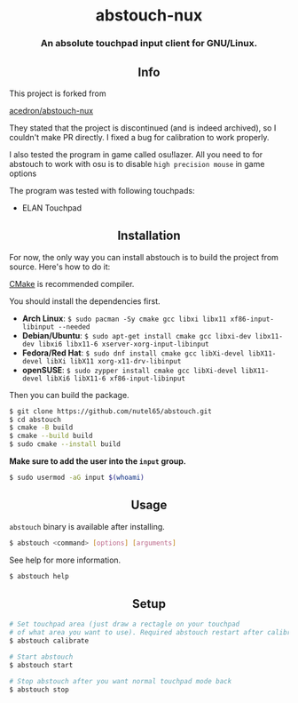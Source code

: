 <h1 align="center">
    abstouch-nux
</h1>
<h3 align="center">
    An absolute touchpad input client for GNU/Linux.
</h3>

<h2 align="center"> Info </h2>
This project is forked from 

[acedron/abstouch-nux](https://github.com/acedron/abstouch-nux)

They stated that the project is discontinued (and is indeed archived), so I couldn't make PR directly.
I fixed a bug for calibration to work properly.

I also tested the program in game called osu!lazer. 
All you need to for abstouch to work with osu is to disable `high precision mouse` in game options

The program was tested with following touchpads:
- ELAN Touchpad

<h2 align="center"> Installation </h2>

For now, the only way you can install abstouch is to build the project from source. Here's how to do it:

[CMake](https://cmake.org) is recommended compiler.

You should install the dependencies first.
- **Arch Linux**: `$ sudo pacman -Sy cmake gcc libxi libx11 xf86-input-libinput --needed`
- **Debian/Ubuntu**: `$ sudo apt-get install cmake gcc libxi-dev libx11-dev libxi6 libx11-6 xserver-xorg-input-libinput`
- **Fedora/Red Hat**: `$ sudo dnf install cmake gcc libXi-devel libX11-devel libXi libX11 xorg-x11-drv-libinput`
- **openSUSE**: `$ sudo zypper install cmake gcc libXi-devel libX11-devel libXi6 libX11-6 xf86-input-libinput`

Then you can build the package.

```bash
$ git clone https://github.com/nutel65/abstouch.git
$ cd abstouch
$ cmake -B build
$ cmake --build build
$ sudo cmake --install build
```

**Make sure to add the user into the `input` group.**

```bash
$ sudo usermod -aG input $(whoami)
```
</details>

<h2 align="center"> Usage </h2>

`abstouch` binary is available after installing.

```bash
$ abstouch <command> [options] [arguments]
```

See help for more information.

```bash
$ abstouch help
```

<h2 align="center"> Setup </h2>

```bash
# Set touchpad area (just draw a rectagle on your touchpad 
# of what area you want to use). Required abstouch restart after calibrating.
$ abstouch calibrate

# Start abstouch
$ abstouch start

# Stop abstouch after you want normal touchpad mode back
$ abstouch stop
```
